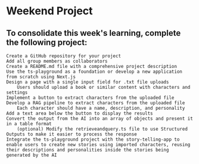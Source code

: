 # Weekend Project

## To consolidate this week's learning, complete the following project:

    Create a GitHub repository for your project
    Add all group members as collaborators
    Create a README.md file with a comprehensive project description
    Use the ts-playground as a foundation or develop a new application from scratch using Next.js
    Design a page with a single input field for .txt file uploads
        Users should upload a book or similar content with characters and settings
    Implement a button to extract characters from the uploaded file
    Develop a RAG pipeline to extract characters from the uploaded file
        Each character should have a name, description, and personality
    Add a text area below the button to display the results
    Convert the output from the AI into an array of objects and present it in a table format
        (optional) Modify the retrieveandquery.ts file to use Structured Outputs to make it easier to process the response
    Integrate the ts-playground project with the story-telling-app to enable users to create new stories using imported characters, reusing their descriptions and personalities inside the stories being generated by the AI
